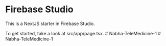 # Firebase Studio

This is a NextJS starter in Firebase Studio.

To get started, take a look at src/app/page.tsx.
#   N a b h a - T e l e M e d i c i n e - 1  
 #   N a b h a - T e l e M e d i c i n e - 1  
 